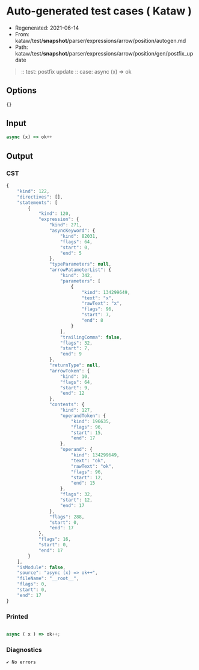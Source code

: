 # Auto-generated test cases ( Kataw )
- Regenerated: 2021-06-14
- From: kataw/test/__snapshot__/parser/expressions/arrow/position/autogen.md
- Path: kataw/test/__snapshot__/parser/expressions/arrow/position/gen/postfix_update
> :: test: postfix update
> :: case: async (x) => ok
## Options

`````js
{}
`````
## Input

`````js
async (x) => ok++
`````
## Output

### CST

```javascript
{
    "kind": 122,
    "directives": [],
    "statements": [
        {
            "kind": 120,
            "expression": {
                "kind": 271,
                "asyncKeyword": {
                    "kind": 82031,
                    "flags": 64,
                    "start": 0,
                    "end": 5
                },
                "typeParameters": null,
                "arrowPatameterList": {
                    "kind": 342,
                    "parameters": [
                        {
                            "kind": 134299649,
                            "text": "x",
                            "rawText": "x",
                            "flags": 96,
                            "start": 7,
                            "end": 8
                        }
                    ],
                    "trailingComma": false,
                    "flags": 32,
                    "start": 7,
                    "end": 9
                },
                "returnType": null,
                "arrowToken": {
                    "kind": 10,
                    "flags": 64,
                    "start": 9,
                    "end": 12
                },
                "contents": {
                    "kind": 127,
                    "operandToken": {
                        "kind": 196635,
                        "flags": 96,
                        "start": 15,
                        "end": 17
                    },
                    "operand": {
                        "kind": 134299649,
                        "text": "ok",
                        "rawText": "ok",
                        "flags": 96,
                        "start": 12,
                        "end": 15
                    },
                    "flags": 32,
                    "start": 12,
                    "end": 17
                },
                "flags": 288,
                "start": 0,
                "end": 17
            },
            "flags": 16,
            "start": 0,
            "end": 17
        }
    ],
    "isModule": false,
    "source": "async (x) => ok++",
    "fileName": "__root__",
    "flags": 0,
    "start": 0,
    "end": 17
}
```

### Printed

```javascript

async ( x ) => ok++;

```

### Diagnostics

```javascript
✔ No errors
```

